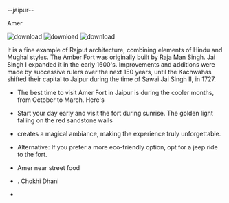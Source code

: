   --jaipur--

  Amer

  
![download](https://github.com/user-attachments/assets/d7e1e100-3e7f-49d1-ac6c-355c0d6df8d0)
![download](https://github.com/user-attachments/assets/5ed4f8d6-9c47-4b10-8733-ead50761d03d)
![download](https://github.com/user-attachments/assets/08881c92-e594-44d1-9c5a-b8715c879c1a)

It is a fine example of Rajput architecture, combining elements of Hindu and Mughal styles.
The Amber Fort was originally built by Raja Man Singh. Jai Singh I expanded it in the early 1600's. 
Improvements and additions were made by successive rulers over the next 150 years, until 
the Kachwahas shifted their capital to Jaipur during the time of Sawai Jai Singh II, in 1727.

* The best time to visit Amer Fort in Jaipur is during the cooler months, from October to March. Here's
* Start your day early and visit the fort during sunrise. The golden light falling on the red sandstone walls
*  creates a magical ambiance, making the experience truly unforgettable.
*  Alternative: If you prefer a more eco-friendly option, opt for a jeep ride to the fort.

*  Amer near street food
*  . Chokhi Dhani 
*  
